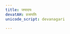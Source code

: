 ```yaml
---
title: जयादयः
devatAH: प्रजापतिः
unicode_script: devanagari

---
```


<div class="js_include" url="/vedAH/yajuH/taittirIyam/saMhitA/3/4/4_jayAdiH_chittan_cha.md"  newLevelForH1="2" includeTitle="true"> </div>  
